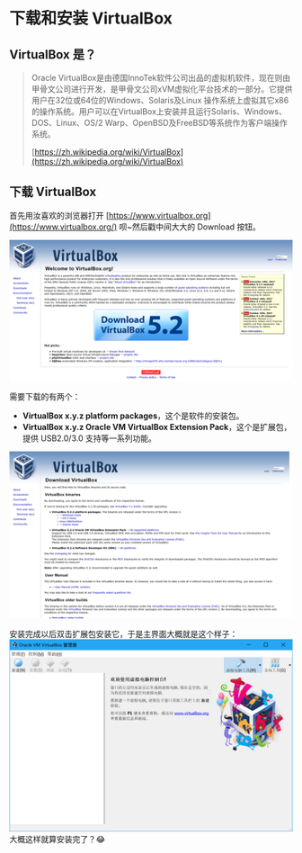 # 下载和安装 VirtualBox

## VirtualBox 是？

> Oracle VirtualBox是由德国InnoTek软件公司出品的虚拟机软件，现在则由甲骨文公司进行开发，是甲骨文公司xVM虚拟化平台技术的一部分。它提供用户在32位或64位的Windows、Solaris及Linux 操作系统上虚拟其它x86的操作系统。用户可以在VirtualBox上安装并且运行Solaris、Windows、DOS、Linux、OS/2 Warp、OpenBSD及FreeBSD等系统作为客户端操作系统。
>
> [https://zh.wikipedia.org/wiki/VirtualBox](https://zh.wikipedia.org/wiki/VirtualBox)

## 下载 VirtualBox

首先用汝喜欢的浏览器打开 [https://www.virtualbox.org](https://www.virtualbox.org/) 呗~然后戳中间大大的 Download 按钮。

![](../.gitbook/assets/virtualbox_web_main.png)

需要下载的有两个：

* **VirtualBox x.y.z platform packages**，这个是软件的安装包。
* **VirtualBox x.y.z Oracle VM VirtualBox Extension Pack**，这个是扩展包，提供 USB2.0/3.0 支持等一系列功能。

![](../.gitbook/assets/virtualbox_web_download.png)

安装完成以后双击扩展包安装它，于是主界面大概就是这个样子：![](../.gitbook/assets/virtualbox_main.png)大概这样就算安装完了？😂

